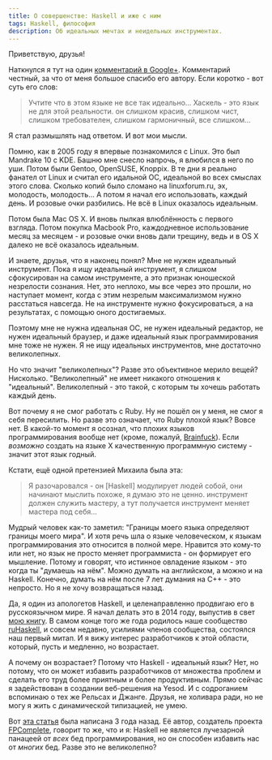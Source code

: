```yaml
---
title: О совершенстве: Haskell и иже с ним
tags: Haskell, философия
description: Об идеальных мечтах и неидельных инструментах.
---
```


Приветствую, друзья!

Наткнулся я тут на один [комментарий в Google+](https://plus.google.com/111565911903845389442/posts/eFeZJFCWhjw). Комментарий честный, за что от меня большое спасибо его автору. Если коротко - вот суть его слов:

> Учтите что в этом языке не все так идеально... Хаскель - это язык не для этой реальности. он слишком красив, слишком чист, слишком требователен, слишком гармоничный, все слишком...

Я стал размышлять над ответом. И вот мои мысли.

Помню, как в 2005 году я впервые познакомился с Linux. Это был Mandrake 10 с KDE. Башню мне снесло напрочь, я влюбился в него по уши. Потом были Gentoo, OpenSUSE, Knoppix. В те дни я реально фанател от Linux и считал его идальной ОС, идеальной во всех смыслах этого слова. Сколько копий было сломано на linuxforum.ru, эх, молодость, молодость... А потом я начал его использовать, каждый день. И розовые очки разбились. Не всё в Linux оказалось идеальным.

Потом была Mac OS X. И вновь пылкая влюблённость с первого взгляда. Потом покупка Macbook Pro, каждодневное использование месяц за месяцем - и розовые очки вновь дали трещину, ведь и в OS X далеко не всё оказалось идеальным.

И знаете, друзья, что я наконец понял? Мне не нужен идеальный инструмент. Пока я ищу идеальный инструмент, я слишком сфокусирован на самом инструменте, а это признак юношеской незрелости сознания. Нет, это неплохо, мы все через это прошли, но наступает момент, когда с этим незрелым максимализмом нужно расстаться навсегда. Не на инструменте нужно фокусироваться, а на результатах, с помощью оного достигаемых.

Поэтому мне не нужна идеальная ОС, не нужен идеальный редактор, не нужен идеальный браузер, и даже идеальный язык программирования мне тоже не нужен. Я не ищу идеальных инструментов, мне достаточно великолепных.

Но что значит "великолепных"? Разве это объективное мерило вещей? Нисколько. "Великолепный" не имеет никакого отношения к "идеальный". Великолепный - это такой, с которым ты хочешь работать каждый день.

Вот почему я не смог работать с Ruby. Ну не пошёл он у меня, не смог я себя пересилить. Но разве это означает, что Ruby плохой язык? Вовсе нет. В какой-то момент я осознал, что плохих языков программирования вообще нет (кроме, пожалуй, [Brainfuck](https://en.wikipedia.org/wiki/Brainfuck)). Если _возможно_ создать на языке X качественную программную систему - значит этот язык годный.

Кстати, ещё одной претензией Михаила была эта:

> Я разочаровался - он [Haskell] модулирует людей собой, они начинают мыслить похоже, я думаю это не ценно. инструмент должен служить мастеру, а тут получается инструмент меняет мастера под себя...

Мудрый человек как-то заметил: "Границы моего языка определяют границы моего мира". И хотя речь шла о языке человеческом, к языкам программирования это относится в полной мере. Нравится это кому-то или нет, но язык не просто меняет программиста - он формирует его мышление. Потому и говорят, что истинное овладение языком - это когда ты "думаешь на нём". Можно думать на английском, а можно и на Haskell. Конечно, думать на нём после 7 лет думания на C++ - это непросто. Но я не хочу возвращаться назад.

Да, я один из апологетов Haskell, и целенаправленно продвигаю его в русскоязычном мире. Я начал делать это в 2014 году, выпустив в свет [мою книгу](http://ohaskell.dshevchenko.biz/ru/index.html). В самом конце того же года родилось наше сообщество [ruHaskell](http://ruhaskell.org/), и совсем недавно, усилиями членов сообщества, состоялся наш первый митап. И я вижу интерес разработчиков к этой области, который, пусть и медленно, но возрастает.

А почему он возрастает? Потому что Haskell - идеальный язык? Нет, но потому, что он может избавить разработчиков от множества проблем и сделать его труд более приятным и более продуктивным. Прямо сейчас я задействован в создании веб-решения на Yesod. И с содроганием вспоминаю о тех же Рельсах и Джанге. Друзья, не холивара ради, но не могу я жить с динамической типизацией, не умею.

Вот [эта статья](https://www.fpcomplete.com/blog/2012/12/solving_the_software_crisis) была написана 3 года назад. Её автор, создатель проекта [FPComplete](https://www.fpcomplete.com), говорит то же, что и я: Haskell не является лучезарной панацеей от _всех_ бед программирования, но он способен избавить нас от _многих_ бед. Разве это не великолепно?



